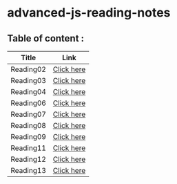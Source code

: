 # advanced-js-reading-notes

## Table of content : 
|Title|  Link|
|--|--|
|Reading02  | [Click here](https://github.com/Mohammed-Awadallah/advanced-js-reading-notes/blob/main/Reading02.md) |
|Reading03| [Click here](https://github.com/Mohammed-Awadallah/advanced-js-reading-notes/blob/main/Reading03.md)|  |
|Reading04|[Click here](https://github.com/Mohammed-Awadallah/advanced-js-reading-notes/blob/main/Reading04.md) |  |
|Reading06|[Click here](https://github.com/Mohammed-Awadallah/advanced-js-reading-notes/blob/main/Reading06.md) |  |
|Reading07|[Click here](https://github.com/Mohammed-Awadallah/advanced-js-reading-notes/blob/main/Reading07.md) |  |
|Reading08|[Click here](https://github.com/Mohammed-Awadallah/advanced-js-reading-notes/blob/main/Reading08.md) |  |
|Reading09|[Click here](https://github.com/Mohammed-Awadallah/advanced-js-reading-notes/blob/main/Reading09.md) |  |
|Reading11|[Click here](https://github.com/Mohammed-Awadallah/advanced-js-reading-notes/blob/main/Reading11.md) |  |
|Reading12|[Click here](https://github.com/Mohammed-Awadallah/advanced-js-reading-notes/blob/main/Reading12.md) |  |
|Reading13|[Click here](https://github.com/Mohammed-Awadallah/advanced-js-reading-notes/blob/main/Reading13.md) |  |






